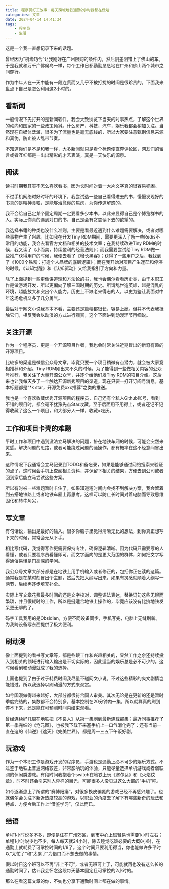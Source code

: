 ```yaml
---
title: 程序员打工故事：每天跨城地铁通勤2小时我都在做啥
categories: 文章
date: 2024-04-14 14:41:34
tags:
    - 程序员
    - 生活
---
```

这是一个我一直想记录下来的话题。

曾经因为“机缘巧合”让我刚好在广州限购的条件内，然后阴差阳错上了佛山的车。于是我就和万千广佛候鸟一样，每个工作日都勤勤恳恳地在广州和佛山两个城市之间穿行。 

作为中年人在一天中能有一段连贯而又几乎不被打扰的时间是很珍贵的。下面我来盘点下自己是怎么利用这2小时的。

## 看新闻

一般情况下先打开的是新闻软件，我会大致浏览下当天的时事热点，了解这个世界的动向和国家的一些政策倾斜。什么房产，科技，汽车，娱乐我都会稍加关注。当然现在自媒体泛滥，很多为了流量也是毫无底线的，所以大家要注意甄别信息来源和真伪，防止被人乱带节奏。

不知道你们是不是和我一样，大多新闻就只是看个标题便直奔评论区，网友们的留言或者互杠都是一出出精彩的才艺表演，真是一天快乐的源泉。

## 阅读

读书时期我其实不怎么喜欢看书，因为长时间对着一大片文字真的很容易犯困。

不过手机网络时好时坏的环境下，我尝试选一些自己看得进去的书，慢慢发现好的书真的是精神食粮，是能够治愈你的焦虑，为你传道解惑的。

我不会给自己定某个固定周期一定要看多少本书，以此来显得自己是个博览群书的人。实际上你真的遇到对口的书，自己是会有贪婪读下去的欲望的。

我选择书籍的种类也没什么准则，主要是看最近遇到什么难题需要解决，或者对哪些事物产生了兴趣。比如我在开发Tiny RDM期间，需要更深入了解一些Redis不常用的功能，我会去看官方文档和相关的技术文章；在我持续改进Tiny RDM的时候，我又读了《小而美，持续盈利的经营法则》；而我需要尝试给Tiny RDM做一些推广获得用户的时候，我便去看了《增长黑客》；获得了一些用户之后，我找到了《1000个铁粉：打造个人品牌的底层逻辑》；而在我开始对项目产生迷茫和停滞的时候，《认知觉醒》和《认知驱动》又给我指引了方向和力量。

除了上面提到一些更像讲道理和方法论的书，我也会偶尔看看历史类，由于本职工作是做游戏开发，所以更偏向了解三国时期的历史。所谓乱世造英雄，越是混乱的环境，越能放大和突出个人能力。历史上不缺老来得志的人，以史为鉴让我面对中年这场危机又多了几分勇气。

最后对于网文小说我基本不看，主要还是篇幅都很长，容易上瘾。但并不代表我抵触它们，相反我会以动漫的方式进行观赏，这个下面讲到动漫环节再细说。

## 关注开源

作为一个程序员，更是一个开源项目作者，我也会时常关注近期冒出的新奇有趣的开源项目。

比较多的渠道是微信公众号文章，毕竟只要一个项目稍微有点潜力，就会被大家竞相推荐和介绍。Tiny RDM刚出来不久的时候，为了能得到一些做相关内容的公众号推荐，我关注了大量开源公众号，并逐个给他们发Tiny RDM的项目介绍。这后来也让我每天多了一个触达开源新秀项目的渠道，现在只要一打开订阅号消息，基本标题都是“\*k star，开源免费xxx推荐”之类的推送。

我也是一个喜欢收藏优秀开源项目的程序员，自己还有个私人Github账号，看到不错的项目时，都会毫不犹豫先点Star收藏。至于后面用不用得上，或者还记不记得收藏了这么一个项目，和大部分人一样，收藏=吃灰。

## 工作和项目卡壳的难题

平时工作和项目中遇到没法立马解决的问题，挤在地铁车厢的时候，可能会突然来灵感。解决问题的思路，或者可能绕过问题的骚操作，都有概率在这不经意间冒出来。

这种情况下我通常会立马记录到TODO和备忘录，如果是能够通过网络搜索来验证的点子，这时候会手机上查阅相关资料，并保留下相关的结果，方便去到公司或者回到家后能立马尝试这些方案。

所以有时被一些难题暂时卡住了，如果知道短时间内会找不到解决方案，我会留着到去搭地铁路上或者地铁车厢上再思考。这样可以防止长时间对着电脑而导致思维固化和转牛角尖，

## 写文章

有句话说，输出是最好的输入。很多你脑子里觉得清晰无比的想法，到你真正想写下来的时候，常常会无从下手。

相比写代码，我觉得写作更需要保持专注，确保逻辑清晰。因为代码只需要写的人看懂，或者只要程序员看懂即可，而文字面向的是更大范围的群体，如何把文字写得通俗易懂是门高深的学问。

我公众号文章大部分都是在地铁上用手机输入或者修正的，包括你正在读的这篇。通常我是在某时刻冒出个主题，然后先把大纲写出来，如果有灵感就顺着大纲写一两节，后续再逐步填充补全。

实际上写文章花费最多时间的还是文字校对，调整语法表达，替换词句这些无聊而繁琐，并且很耗时的工作，所以是挺适合地铁上操作的，毕竟应该没有比挤地铁发呆更无聊的了。

码字工具我用的是Obsidian，方便不同设备同步，手机写完，电脑上无缝刷新。为我跨设备写东西提供了极大便利。

## 刷动漫

像上面提到的看书写文章等，都是些跟工作和兴趣相关的，显然工作之余还持续投入到相关的领域进行输入输出是不切实际的，因此适当的娱乐总是必不可少的。这时候看剧和动漫就成了我的选择。

上面也提到了由于过于耗费时间我尽量不碰网文小说。不过这些精彩的爽文剧情岂能错过，所以我选择以刷动漫的方式来观赏。

如今国漫做得越来越好，大部分都很符合国人审美。其次无论是在更新的还是暂时季度完结的，集数都不会特别多，基本控制在20分钟内一集，所以就算真的刷到停不下来，还是能在可预测时间内结束观看。

曾经连续好几周在地铁把《不良人》从第一集刷到最新连载那集；最近同事推荐了第一季完结的《沧元图》，也被我下载下来塞手机上一口气消化完了；还有当前一直在追的《仙逆》《遮天》《完美世界》，都是周一三五下午饭好剧。

## 玩游戏

作为一个本职工作是游戏开发的程序员，手游也是通勤上必不可少的娱乐方式。不过鉴于地铁上普遍网络较差，非常影响玩的体验，只能尽量选择单机游戏或者弱联网的休闲类游戏。有段时间我抱着个switch在地铁上玩《塞尔达》和《火焰纹章》，时不时还会引来别人异样的目光，可能很多人没见过这么大部的“手机”吧。

如今逐渐患上了所谓的“赛博阳痿”，对很多换皮骗氪的游戏已经不再感兴趣了。也就偶尔会关注下新近热度较高的游戏，以职业的角度去了解下有哪些新奇的玩法和特点，方便今后工作上“借鉴学习”，仅此而已。

## 结语

单程1小时说多不多，即便是住在广州郊区，到市中心上班轻易也需要1小时左右；单程1小时说少也不少，每人每天就24小时，除去睡觉吃饭必要的大概8小时，在通勤上就耗费了可掌控时间的1/8了。这个时间只要利用得当，你也能做许多平时以“太忙了”和“太累了”为借口而不想去做的事情。

假以时日这个班可以不再“非上不可”，或者无班可上了，可能就再也没有这么长的通勤时间了，估计我会怀念这段每天基本固定且可掌控的2小时的。

那么在看这篇文章的你，不妨也分享下通勤时间上都在做的事情。